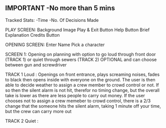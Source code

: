 IMPORTANT
-No more than 5 mins
-


Tracked Stats:
-Time
-No. Of Decisions Made




PLAY SCREEN:
Background Image
Play & Exit Button
Help Button
Brief Explanation
Credits Button

OPENING SCREEN:
Enter Name
Pick a character


SCREEN 1:
Opening on planning with option to go loud through front door (TRACK 1) or quiet through sewers (TRACK 2) OPTIONAL and can choose between gun and screwdriver

TRACK 1 Loud :
Openings on front entrance, plays screaming noises, fades to black then opens inside with everyone on the ground. The user is then able to decide weather to assign a crew member to crowd control or not. If so then the silent alarm is not hit, therefor no timing change, but the overall take is lower as there are less people to carry out money. If the user chooses not to assign a crew memeber to crowd control, there is a 2/3 change that the someone hits the silent alarm, taking 1 minute off your time, but the crew can carry more out


TRACK 2 Quiet :

